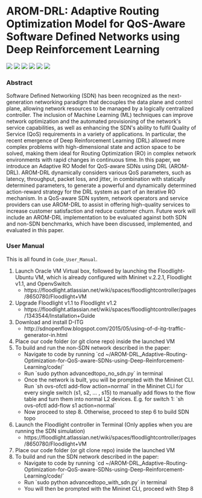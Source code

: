 # AROM-DRL: Adaptive Routing Optimization Model for QoS-Aware Software Defined Networks using Deep Reinforcement Learning

<p float="left">
 <img src="https://img.shields.io/badge/Floodlight-v1.2-brightgreen"/>
 <img src="https://img.shields.io/badge/Mininet-v2.2.1-blue"/>
 <img src="https://img.shields.io/badge/DITG-v2.8.1-orange"/>
 <img src="https://img.shields.io/badge/Python-v2.7.6-yellow"/>
 <img src="https://img.shields.io/badge/Java-v7-red"/>
 <img src="https://img.shields.io/badge/Ubuntu-v14.04-lightgrey"/>
</p>

### Abstract
Software Defined Networking (SDN) has been recognized as the next-generation networking paradigm that decouples the data plane and control plane, allowing network resources to be managed by a logically centralized controller. The inclusion of Machine Learning (ML) techniques can improve network optimization and the automated provisioning of the network's service capabilities, as well as enhancing the SDN's ability to fulfil Quality of Service (QoS) requirements in a variety of applications. In particular, the recent emergence of Deep Reinforcement Learning (DRL) allowed more complex problems with high-dimensional state and action space to be solved, making them ideal for Routing Optimization (RO) in complex network environments with rapid changes in continuous time. In this paper, we introduce an Adaptive RO Model for QoS-aware SDNs using DRL (AROM-DRL). AROM-DRL dynamically considers various QoS parameters, such as latency, throughput, packet loss, and jitter, in combination with statically determined parameters, to generate a powerful and dynamically determined action-reward strategy for the DRL system as part of an iterative RO mechanism. In a QoS-aware SDN system, network operators and service providers can use AROM-DRL to assist in offering high-quality services to increase customer satisfaction and reduce customer churn. Future work will include an AROM-DRL implementation to be evaluated against both SDN and non-SDN benchmarks, which have been discussed, implemented, and evaluated in this paper.

### User Manual
This is all found in `Code_User_Manual`.

<ol>
  <li>Launch Oracle VM Virtual box, followed by launching the Floodlight-Ubuntu VM, which is already configured with Mininet v.2.2.1, Floodlight v1.1, and OpenvSwitch. 
  	<ul>
  		<li> https://floodlight.atlassian.net/wiki/spaces/floodlightcontroller/pages/8650780/Floodlight+VM </li>
  	</ul>
  </li>
  <li>Upgrade Floodlight v1.1 to Floodlight v1.2
  	<ul>
  		<li> https://floodlight.atlassian.net/wiki/spaces/floodlightcontroller/pages/1343544/Installation+Guide </li>
  	</ul>
  </li>
  <li>Download and install D-ITG
    <ul>
      <li> http://sdnopenflow.blogspot.com/2015/05/using-of-d-itg-traffic-generator-in.html </li>
    </ul>
  </li>
  <li>Place our code folder (or git clone repo) inside the launched VM </li>
  <li>To build and run the non-SDN network described in the paper:
    <ul>
      <li> Navigate to code by running `cd ~/AROM-DRL_Adaptive-Routing-Optimization-for-QoS-aware-SDNs-using-Deep-Reinforcement-Learning/code/` </li>
      <li> Run `sudo python advancedtopo_no_sdn.py` in terminal </li>
      <li> Once the network is built, you will be prompted with the Mininet CLI. Run `sh ovs-ofctl add-flow <switch> action=normal`  in the Mininet CLI for every single switch (s1, s2, … , s15) to manually add flows to the flow table and turn them into normal L2 devices. E.g. for switch 1: `sh ovs-ofctl add-flow s1 action=normal`  </li>
      <li> Now proceed to step 8. Otherwise, proceed to step 6 to build SDN topo </li>
    </ul>
  </li>
  <li>Launch the Floodlight controller in Terminal (Only applies when you are running the SDN simulation)
    <ul>
      <li> https://floodlight.atlassian.net/wiki/spaces/floodlightcontroller/pages/8650780/Floodlight+VM </li>
    </ul>
  </li>
  <li>Place our code folder (or git clone repo) inside the launched VM </li>
  <li>To build and run the SDN network described in the paper:
    <ul>
      <li> Navigate to code by running `cd ~/AROM-DRL_Adaptive-Routing-Optimization-for-QoS-aware-SDNs-using-Deep-Reinforcement-Learning/code/` </li>
      <li> Run `sudo python advancedtopo_with_sdn.py` in terminal </li>
      <li> You will then be prompted with the Mininet CLI, proceed with Step 8 </li>
    </ul>
  </li>
</ol>
